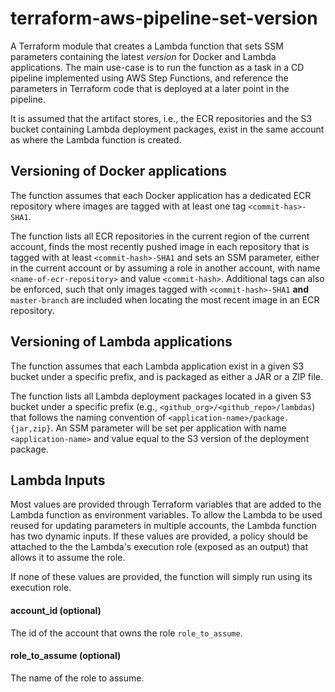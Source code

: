 # terraform-aws-pipeline-set-version
A Terraform module that creates a Lambda function that sets SSM parameters containing the latest _version_ for Docker and Lambda applications. The main use-case is to run the function as a task in a CD pipeline implemented using AWS Step Functions, and reference the parameters in Terraform code that is deployed at a later point in the pipeline.

It is assumed that the artifact stores, i.e., the ECR repositories and the S3 bucket containing Lambda deployment packages, exist in the same account as where the Lambda function is created.

## Versioning of Docker applications
The function assumes that each Docker application has a dedicated ECR repository where images are tagged with at least one tag `<commit-has>-SHA1`.

The function lists all ECR repositories in the current region of the current account, finds the most recently pushed image in each repository that is tagged with at least `<commit-hash>-SHA1` and sets an SSM parameter, either in the current account or by assuming a role in another account, with name `<name-of-ecr-repository>` and value `<commit-hash>`. Additional tags can also be enforced, such that only images tagged with `<commit-hash>-SHA1` **and** `master-branch` are included when locating the most recent image in an ECR repository.

## Versioning of Lambda applications
The function assumes that each Lambda application exist in a given S3 bucket under a specific prefix, and is packaged as either a JAR or a ZIP file.

The function lists all Lambda deployment packages located in a given S3 bucket under a specific prefix (e.g., `<github_org>/<github_repo>/lambdas`) that follows the naming convention of `<application-name>/package.{jar,zip}`. An SSM parameter will be set per application with name `<application-name>` and value equal to the S3 version of the deployment package.

## Lambda Inputs
Most values are provided through Terraform variables that are added to the Lambda function as environment variables. To allow the Lambda to be used reused for updating parameters in multiple accounts, the Lambda function has two dynamic inputs. If these values are provided, a policy should be attached to the the Lambda's execution role (exposed as an output) that allows it to assume the role.

If none of these values are provided, the function will simply run using its execution role.

#### account_id (optional)
The id of the account that owns the role `role_to_assume`.

#### role_to_assume (optional)
The name of the role to assume.
